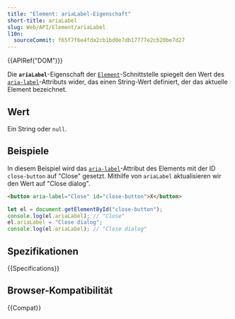 ```yaml
---
title: "Element: ariaLabel-Eigenschaft"
short-title: ariaLabel
slug: Web/API/Element/ariaLabel
l10n:
  sourceCommit: f65f7f6e4fda2cb1bd0e7db17777e2cb20be7d27
---
```


{{APIRef("DOM")}}

Die **`ariaLabel`**-Eigenschaft der [`Element`](/de/docs/Web/API/Element)-Schnittstelle spiegelt den Wert des [`aria-label`](/de/docs/Web/Accessibility/ARIA/Reference/Attributes/aria-label)-Attributs wider, das einen String-Wert definiert, der das aktuelle Element bezeichnet.

## Wert

Ein String oder `null`.

## Beispiele

In diesem Beispiel wird das [`aria-label`](/de/docs/Web/Accessibility/ARIA/Reference/Attributes/aria-label)-Attribut des Elements mit der ID `close-button` auf "Close" gesetzt. Mithilfe von `ariaLabel` aktualisieren wir den Wert auf "Close dialog".

```html
<button aria-label="Close" id="close-button">X</button>
```

```js
let el = document.getElementById("close-button");
console.log(el.ariaLabel); // "Close"
el.ariaLabel = "Close dialog";
console.log(el.ariaLabel); // "Close dialog"
```

## Spezifikationen

{{Specifications}}

## Browser-Kompatibilität

{{Compat}}
